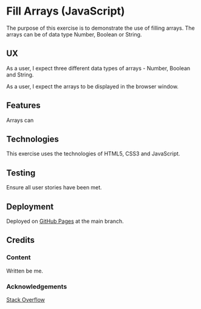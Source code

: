 # Fill Arrays (JavaScript)

The purpose of this exercise is to demonstrate the use of filling arrays.  The arrays can be of data type Number, Boolean or String.

## UX

As a user, I expect three different data types of arrays - Number, Boolean and String.

As a user, I expect the arrays to be displayed in the browser window.

## Features

Arrays can 

## Technologies

This exercise uses the technologies of HTML5, CSS3 and JavaScript.

## Testing

Ensure all user stories have been met.

## Deployment

Deployed on [GitHub Pages](https://derektypist.github.io/fill-arrays-js) at the main branch.

## Credits

### Content

Written be me.

### Acknowledgements

[Stack Overflow](https://www.stackoverflow.com)
